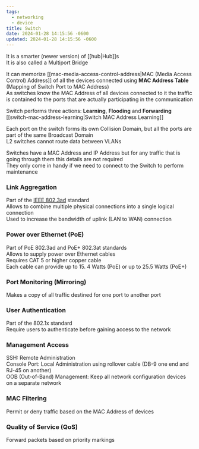 ```yaml
---
tags:
  - networking
  - device
title: Switch
date: 2024-01-28 14:15:56 -0600
updated: 2024-01-28 14:15:56 -0600
---
```


It is a smarter (newer version) of [[hub|Hub]]s  
It is also called a Multiport Bridge

It can memorize [[mac-media-access-control-address|MAC (Media Access Control) Address]] of all the devices connected using **MAC Address Table** (Mapping of Switch Port to MAC Address)  
As switches know the MAC Address of all devices connected to it the traffic is contained to the ports that are actually participating in the communication


Switch performs three actions: **Learning**, **Flooding** and **Forwarding**  
[[switch-mac-address-learning|Switch MAC Address Learning]]

Each port on the switch forms its own Collision Domain, but all the ports are part of the same Broadcast Domain  
L2 switches cannot route data between VLANs

Switches have a MAC Address and IP Address but for any traffic that is going through them this details are not required  
They only come in handy if we need to connect to the Switch to perform maintenance

### Link Aggregation
Part of the <u>IEEE 802.3ad</u> standard  
Allows to combine multiple physical connections into a single logical connection  
Used to increase the bandwidth of uplink (LAN to WAN) connection

### Power over Ethernet (PoE)
Part of PoE 802.3ad and PoE+ 802.3at standards  
Allows to supply power over Ethernet cables  
Requires CAT 5 or higher copper cable  
Each cable can provide up to 15. 4 Watts (PoE) or up to 25.5 Watts (PoE+)  

### Port Monitoring (Mirroring)
Makes a copy of all traffic destined for one port to another port

### User Authentication
Part of the 802.1x standard  
Require users to authenticate before gaining access to the network

### Management Access
SSH: Remote Administration  
Console Port: Local Administration using rollover cable (DB-9 one end and RJ-45 on another)  
OOB (Out-of-Band) Management: Keep all network configuration devices on a separate network

### MAC Filtering
Permit or deny traffic based on the MAC Address of devices

### Quality of Service (QoS)
Forward packets based on priority markings
